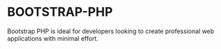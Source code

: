 # BOOTSTRAP-PHP
Bootstrap PHP is ideal for developers looking to create professional web applications with minimal effort.

